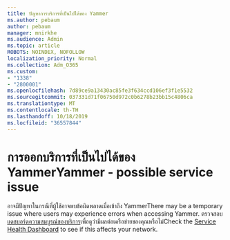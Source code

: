 ```yaml
---
title: ปัญหาการบริการที่เป็นไปได้ของ Yammer
ms.author: pebaum
author: pebaum
manager: mnirkhe
ms.audience: Admin
ms.topic: article
ROBOTS: NOINDEX, NOFOLLOW
localization_priority: Normal
ms.collection: Adm_O365
ms.custom:
- "1338"
- "2800001"
ms.openlocfilehash: 7d89ce9a13430ac85fe3f634ccd106ef3f1e5532
ms.sourcegitcommit: 037331d71f06750d972c0b6278b23bb15c4806ca
ms.translationtype: MT
ms.contentlocale: th-TH
ms.lasthandoff: 10/18/2019
ms.locfileid: "36557844"
---
```

# <a name="yammer---possible-service-issue"></a><span data-ttu-id="5c0df-102">การออกบริการที่เป็นไปได้ของ Yammer</span><span class="sxs-lookup"><span data-stu-id="5c0df-102">Yammer - possible service issue</span></span>

<span data-ttu-id="5c0df-103">อาจมีปัญหาในกรณีที่ผู้ใช้อาจพบข้อผิดพลาดเมื่อเข้าถึง Yammer</span><span class="sxs-lookup"><span data-stu-id="5c0df-103">There may be a temporary issue where users may experience errors when accessing Yammer.</span></span> <span data-ttu-id="5c0df-104">ตรวจสอบ[แดชบอร์ดความสมบูรณ์ของบริการ](https://admin.microsoft.com/AdminPortal/Home#/servicehealth)เพื่อดูว่ามีผลต่อเครือข่ายของคุณหรือไม่</span><span class="sxs-lookup"><span data-stu-id="5c0df-104">Check the [Service Health Dashboard](https://admin.microsoft.com/AdminPortal/Home#/servicehealth) to see if this affects your network.</span></span>
